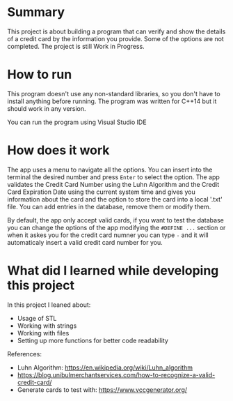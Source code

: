 # Summary
This project is about building a program that can verify and show the details of a credit card by the information you provide.
Some of the options are not completed. The project is still Work in Progress. 
# How to run
This program doesn't use any non-standard libraries, so you don't have to install anything before running.
The program was written for C++14 but it should work in any version.

You can run the program using Visual Studio IDE

# How does it work
The app uses a menu to navigate all the options. You can insert into the terminal the desired number and press `Enter` to select the option.
The app validates the Credit Card Number using the Luhn Algorithm and the Credit Card Expiration Date using the current system time and gives you information about the card and the option to store the card into a local '.txt' file.
You can add entries in the database, remove them or modify them. 

By default, the app only accept valid cards, if you want to test the database you can change the options of the app modifying the `#DEFINE ...` section or when it askes you for the credit card numner you can type `-` and it will automaticaly insert a valid credit card number for you.

# What did I learned while developing this project
In this project I leaned about:
- Usage of STL
- Working with strings
- Working with files
- Setting up more functions for better code readability

References:
- Luhn Algorithm: https://en.wikipedia.org/wiki/Luhn_algorithm
- https://blog.unibulmerchantservices.com/how-to-recognize-a-valid-credit-card/
- Generate cards to test with: https://www.vccgenerator.org/
